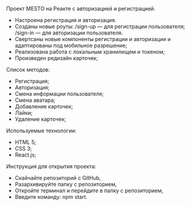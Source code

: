 Проект MESTO на Реакте с авторизацией и регистрацией.


- Настроена регистрация и авторизация.
- Созданы новые роуты: 
/sign-up — для регистрации пользователя;
/sign-in — для авторизации пользователя.
- Свертсаны новые компоненты регистрации и авторизации и адаптированы под мобильное разрешение; 
- Реализована работа с локальным хранилищем и токеном; 
- Произведен редизайн карточек;

Список методов:
- Регистрация;
- Авторизация;
- Смена информации пользователя;
- Смена аватара;
- Добавление карточек;
- Лайки;
- Удаление карточек;

Используемые технологии: 
- HTML 5;
- CSS 3;
- React.js;

Инструкция для открытия проекта:
- Скайчайте репозиторий с GitHub,
- Разархивируйте папку с репозиторием,
- Откройте терминал и перейдите в папку с репозиторием,
- Введите команду: npm start.
